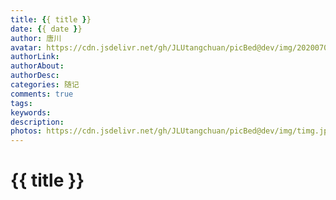 ```yaml
---
title: {{ title }}
date: {{ date }}
author: 唐川
avatar: https://cdn.jsdelivr.net/gh/JLUtangchuan/picBed@dev/img/20200704232008.jpg
authorLink: 
authorAbout: 
authorDesc: 
categories: 随记
comments: true
tags: 
keywords: 
description: 
photos: https://cdn.jsdelivr.net/gh/JLUtangchuan/picBed@dev/img/timg.jpg
---
```


# {{ title }}
